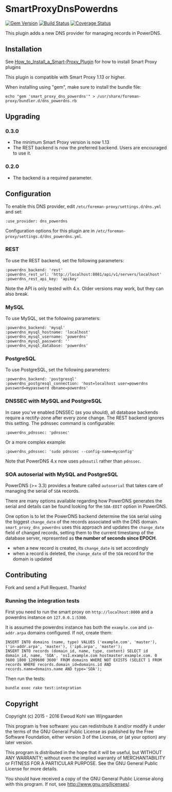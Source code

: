 # SmartProxyDnsPowerdns

[![Gem Version](https://badge.fury.io/rb/smart_proxy_dns_powerdns.svg)](https://badge.fury.io/rb/smart_proxy_dns_powerdns)
[![Build Status](https://travis-ci.org/theforeman/smart_proxy_dns_powerdns.svg?branch=master)](https://travis-ci.org/theforeman/smart_proxy_dns_powerdns)
[![Coverage Status](https://coveralls.io/repos/github/theforeman/smart_proxy_dns_powerdns/badge.svg?branch=master)](https://coveralls.io/github/theforeman/smart_proxy_dns_powerdns?branch=master)

This plugin adds a new DNS provider for managing records in PowerDNS.

## Installation

See [How_to_Install_a_Smart-Proxy_Plugin](http://projects.theforeman.org/projects/foreman/wiki/How_to_Install_a_Smart-Proxy_Plugin)
for how to install Smart Proxy plugins

This plugin is compatible with Smart Proxy 1.13 or higher.

When installing using "gem", make sure to install the bundle file:

	echo "gem 'smart_proxy_dns_powerdns'" > /usr/share/foreman-proxy/bundler.d/dns_powerdns.rb

## Upgrading

### 0.3.0

* The minimum Smart Proxy version is now 1.13
* The REST backend is now the preferred backend. Users are encouraged to use it.

### 0.2.0

* The backend is a required parameter.

## Configuration

To enable this DNS provider, edit `/etc/foreman-proxy/settings.d/dns.yml` and set:

    :use_provider: dns_powerdns

Configuration options for this plugin are in `/etc/foreman-proxy/settings.d/dns_powerdns.yml`.

### REST

To use the REST backend, set the following parameters:

    :powerdns_backend: 'rest'
    :powerdns_rest_url: 'http://localhost:8081/api/v1/servers/localhost'
    :powerdns_rest_api_key: 'apikey'

Note the API is only tested with 4.x. Older versions may work, but they can also break.

### MySQL

To use MySQL, set the following parameters:

    :powerdns_backend: 'mysql'
    :powerdns_mysql_hostname: 'localhost'
    :powerdns_mysql_username: 'powerdns'
    :powerdns_mysql_password: ''
    :powerdns_mysql_database: 'powerdns'

### PostgreSQL

To use PostgreSQL, set the following parameters:

    :powerdns_backend: 'postgresql'
    :powerdns_postgresql_connection: 'host=localhost user=powerdns password=mypassword dbname=powerdns'

### DNSSEC with MySQL and PostgreSQL

In case you've enabled DNSSEC (as you should), all database backends require a rectify-zone after every zone change. The REST backend ignores this setting. The pdnssec command is configurable:

    :powerdns_pdnssec: 'pdnssec'

Or a more complex example:

    :powerdns_pdnssec: 'sudo pdnssec --config-name=myconfig'

Note that PowerDNS 4.x now uses `pdnsutil` rather than `pdnssec`.

### SOA autoserial with MySQL and PostgreSQL

PowerDNS (>= 3.3) provides a feature called `autoserial` that takes care of managing the serial of `SOA` records.

There are many options available regarding how PowerDNS generates the serial and details can be found looking for the `SOA-EDIT` option in PowerDNS.

One option is to let the PowerDNS backend determine the `SOA` serial using the biggest `change_date` of the records associated with the DNS domain.
`smart_proxy_dns_powerdns` uses this approach and updates the `change_date` field of changed records, setting them to the current timestamp of the database server, represented as **the number of seconds since EPOCH**.

* when a new record is created, its `change_date` is set accordingly
* when a record is deleted, the `change_date` of the `SOA` record for the domain is updated

## Contributing

Fork and send a Pull Request. Thanks!

### Running the integration tests

First you need to run the smart proxy on `http://localhost:8000` and a powerdns instance on `127.0.0.1:5300`.

It is assumed the powerdns instance has both the `example.com` and `in-addr.arpa` domains configured. If not, create them:

    INSERT INTO domains (name, type) VALUES ('example.com', 'master'), ('in-addr.arpa', 'master'), ('ip6.arpa', 'master');
    INSERT INTO records (domain_id, name, type, content) SELECT id domain_id, name, 'SOA', 'ns1.example.com hostmaster.example.com. 0 3600 1800 1209600 3600' FROM domains WHERE NOT EXISTS (SELECT 1 FROM records WHERE records.domain_id=domains.id AND records.name=domains.name AND type='SOA');

Then run the tests:

    bundle exec rake test:integration

## Copyright

Copyright (c) 2015 - 2016 Ewoud Kohl van Wijngaarden

This program is free software: you can redistribute it and/or modify
it under the terms of the GNU General Public License as published by
the Free Software Foundation, either version 3 of the License, or
(at your option) any later version.

This program is distributed in the hope that it will be useful,
but WITHOUT ANY WARRANTY; without even the implied warranty of
MERCHANTABILITY or FITNESS FOR A PARTICULAR PURPOSE.  See the
GNU General Public License for more details.

You should have received a copy of the GNU General Public License
along with this program.  If not, see <http://www.gnu.org/licenses/>.

